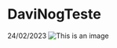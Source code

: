 # DaviNogTeste
24/02/2023
![This is an image](https://s2.glbimg.com/Acg-MJKZ-oFLm8oFZbMtnmLz16o=/1200x/smart/filters:cover():strip_icc()/i.s3.glbimg.com/v1/AUTH_bc8228b6673f488aa253bbcb03c80ec5/internal_photos/bs/2021/J/n/D2VCRuQv6uHxfEE5z9Rg/carrosselcorinthians.jpg)

